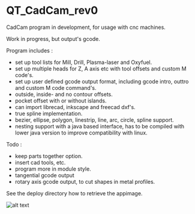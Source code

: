 # QT_CadCam_rev0
CadCam program in development, for usage with cnc machines.

Work in progress, but output's gcode.

Program includes :

- set up tool lists for Mill, Drill, Plasma-laser and Oxyfuel.
- set up multiple heads for Z, A axis etc with tool offsets and custom M code's.
- set up user defined gcode output format, including gcode intro, outtro and custom M code command's.
- outside, inside- and no contour offsets.
- pocket offset with or without islands.
- can import librecad, inkscape and freecad dxf's.
- true spline implementation.
- bezier, ellipse, polygon, linestrip, line, arc, circle, spline support.
- nesting support with a java based interface, has to be compiled with lower java version to improve compatibility with linux.

Todo : 
- keep parts together option.
- insert cad tools, etc.
- program more in module style.
- tangential gcode output
- rotary axis gcode output, to cut shapes in metal profiles.

See the deploy directory how to retrieve the appimage.

![alt text](https://github.com/grotius-cnc/QT_CadCam_rev0/blob/master/result.png)


